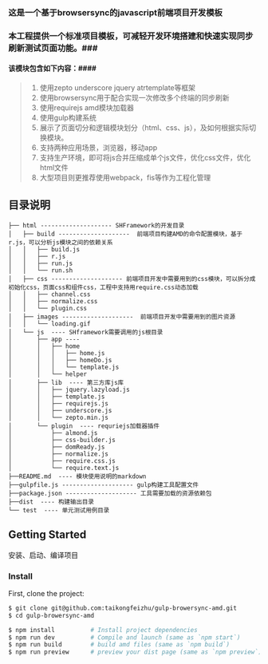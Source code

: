 ### 这是一个基于browsersync的javascript前端项目开发模板 ###

### 本工程提供一个标准项目模板，可减轻开发环境搭建和快速实现同步刷新测试页面功能。###

#### 该模块包含如下内容：####
>1. 使用zepto underscore jquery atrtemplate等框架
>1. 使用browsersync用于配合实现一次修改多个终端的同步刷新
>1. 使用requirejs amd模块加载器
>1. 使用gulp构建系统
>1. 展示了页面切分和逻辑模块划分（html、css、js），及如何根据实际切换模块。
>1. 支持两种应用场景，浏览器，移动app
>1. 支持生产环境，即可将js合并压缩成单个js文件，优化css文件，优化html文件
>1. 大型项目则更推荐使用webpack，fis等作为工程化管理

## 目录说明 ##

~~~
├── html -------------------- SHFramework的开发目录
│   ├── build --------------------  前端项目构建AMD的命令配置模块，基于r.js，可以分析js模块之间的依赖关系
│   │   ├── build.js
│   │   ├── r.js
│   │   ├── run.js
│   │   └── run.sh
│   ├── css -------------------- 前端项目开发中需要用到的css模块，可以拆分成初始化css，页面css和组件css，工程中支持用require.css动态加载
│   │   ├── channel.css
│   │   ├── normalize.css
│   │   └── plugin.css
│   ├── images --------------------  前端项目开发中需要用到的图片资源
│   │   └── loading.gif
│   └── js  ---- SHframework需要调用的js根目录
│       ├── app ---- 
│       │   ├── home
│       │   │   ├── home.js
│       │   │   ├── homeDo.js
│       │   │   └── template.js
│       │   └── helper
│       ├── lib  ---- 第三方库js库
│       │   ├── jquery.lazyload.js
│       │   ├── template.js
│       │   ├── requirejs.js
│       │   ├── underscore.js
│       │   └── zepto.min.js
│       └── plugin  ---- requriejs加载器插件
│           ├── almond.js
│           ├── css-builder.js
│           ├── domReady.js
│           ├── normalize.js
│           ├── require.css.js
│           └── require.text.js
├──README.md  ---- 模块使用说明的markdown
├──gulpfile.js -------------------- gulp构建工具配置文件
├──package.json -------------------- 工具需要加载的资源依赖包
├──dist  ---- 构建输出目录
└── test  ---- 单元测试用例目录
~~~

## Getting Started

安装、启动、编译项目

### Install 

First, clone the project:

```bash
$ git clone git@github.com:taikongfeizhu/gulp-browersync-amd.git
$ cd gulp-browersync-amd
```

```bash
$ npm install          # Install project dependencies
$ npm run dev          # Compile and launch (same as `npm start`)
$ npm run build        # build amd files (same as `npm build`)
$ npm run preview      # preview your dist page (same as `npm preview`)
```